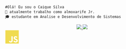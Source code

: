     #Olá! Eu sou o Caique Silva
    🌱 atualmente trabalho como almoxarife Jr.
    🎓 estudante em Analise e Desenvolvimento de Sistemas
    
<div align="center">
  <a href="https://github.com/caiquehas">
  <img height="150em" src="https://github-readme-stats.vercel.app/api?username=caiquehas&show_icons=true&theme=dark&include_all_commits=true&count_private=true"/>
  <img height="150em" src="https://github-readme-stats.vercel.app/api/top-langs/?username=caiquehas&layout=compact&langs_count=7&theme=dark"/>
</div>
<img align="center" alt="-Js" height="45" width="45" src="https://raw.githubusercontent.com/devicons/devicon/master/icons/javascript/javascript-plain.svg">
 
   
      
